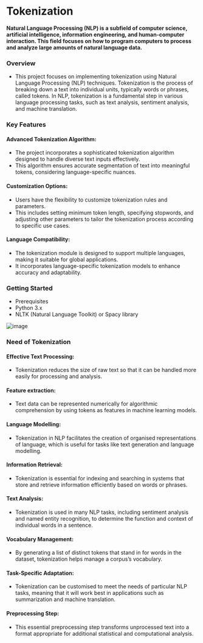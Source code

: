 # Tokenization

**Natural Language Processing (NLP) is a subfield of computer science, artificial intelligence, information engineering, and human-computer interaction. This field focuses on how to program computers to process and analyze large amounts of natural language data.**

### Overview
- This project focuses on implementing tokenization using Natural Language Processing (NLP) techniques. Tokenization is the process of breaking down a text into individual units, typically words or phrases, called tokens. In NLP, tokenization is a fundamental step in various language processing tasks, such as text analysis, sentiment analysis, and machine translation.

### Key Features
#### Advanced Tokenization Algorithm:
- The project incorporates a sophisticated tokenization algorithm designed to handle diverse text inputs effectively.
- This algorithm ensures accurate segmentation of text into meaningful tokens, considering language-specific nuances.

#### Customization Options: 
- Users have the flexibility to customize tokenization rules and parameters.
- This includes setting minimum token length, specifying stopwords, and adjusting other parameters to tailor the tokenization process according to specific use cases.

#### Language Compatibility: 
- The tokenization module is designed to support multiple languages, making it suitable for global applications.
- It incorporates language-specific tokenization models to enhance accuracy and adaptability.
### Getting Started
- Prerequisites
- Python 3.x
- NLTK (Natural Language Toolkit) or Spacy library

![image](https://github.com/Yuvaramesh/NLP-Programs/assets/122080340/5dd0a775-137d-4204-b842-5a05b5cc1766)



### Need of Tokenization

#### Effective Text Processing: 
- Tokenization reduces the size of raw text so that it can be handled more easily for processing and analysis.
#### Feature extraction:
- Text data can be represented numerically for algorithmic comprehension by using tokens as features in machine learning models.
#### Language Modelling: 
- Tokenization in NLP facilitates the creation of organised representations of language, which is useful for tasks like text generation and language modelling.
#### Information Retrieval: 
- Tokenization is essential for indexing and searching in systems that store and retrieve information efficiently based on words or phrases.
#### Text Analysis:
- Tokenization is used in many NLP tasks, including sentiment analysis and named entity recognition, to determine the function and context of individual words in a sentence.
#### Vocabulary Management: 
- By generating a list of distinct tokens that stand in for words in the dataset, tokenization helps manage a corpus’s vocabulary.
#### Task-Specific Adaptation:
- Tokenization can be customised to meet the needs of particular NLP tasks, meaning that it will work best in applications such as summarization and machine translation.
#### Preprocessing Step: 
- This essential preprocessing step transforms unprocessed text into a format appropriate for additional statistical and computational analysis.
